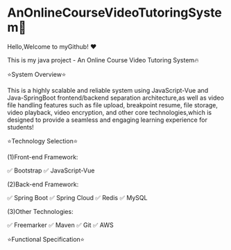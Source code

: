 # AnOnlineCourseVideoTutoringSystem:dizzy:
Hello,Welcome to myGithub! ❤️

This is my java project - An Online Course Video Tutoring System🔥

⭐System Overview⭐

This is a highly scalable and reliable system using JavaScript-Vue and Java-SpringBoot frontend/backend separation architecture,as well as video file handling features such as file upload, breakpoint resume, file storage, video playback, video encryption, and other core technologies,which is designed to provide a seamless and engaging learning experience for students!

⭐Technology Selection⭐

  (1)Front-end Framework:
  
✅ Bootstrap  ✅ JavaScript-Vue



 (2)Back-end Framework:
 
✅ Spring Boot
✅ Spring Cloud
✅ Redis
✅ MySQL


(3)Other Technologies:

✅ Freemarker
✅ Maven
✅ Git
✅ AWS 




⭐Functional Specification⭐








